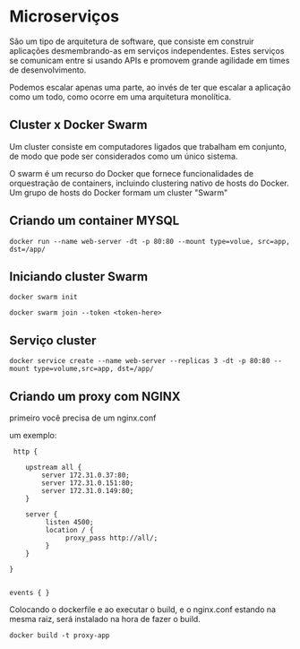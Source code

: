 # Microserviços

São um tipo de arquitetura de software, que consiste em construir aplicações desmembrando-as em serviços independentes. Estes serviços se comunicam entre si usando APIs e promovem grande agilidade em times de desenvolvimento. 

Podemos escalar apenas uma parte, ao invés de ter que escalar a aplicação como um todo, como ocorre em uma arquitetura monolítica.

## Cluster x Docker Swarm

Um cluster consiste em computadores ligados que trabalham em conjunto, de modo que pode ser considerados como um único sistema. 

O swarm é um recurso do Docker que fornece funcionalidades de orquestração de containers, incluindo clustering nativo de hosts do Docker. Um grupo de hosts do Docker formam um cluster "Swarm"

## Criando um container MYSQL

```shell
docker run --name web-server -dt -p 80:80 --mount type=volue, src=app, dst=/app/
```

## Iniciando cluster Swarm

```shell
docker swarm init
```

```shell
docker swarm join --token <token-here>
```

## Serviço cluster

```shell
docker service create --name web-server --replicas 3 -dt -p 80:80 --mount type=volume,src=app, dst=/app/ 
```

## Criando um proxy com NGINX

primeiro você precisa de um nginx.conf

um exemplo:

```shell
 http {
   
    upstream all {
        server 172.31.0.37:80;
        server 172.31.0.151:80;
        server 172.31.0.149:80;
    }

    server {
         listen 4500;
         location / {
              proxy_pass http://all/;
         }
    }

}


events { }
```

Colocando o dockerfile e ao executar o build, e o nginx.conf estando na mesma raiz, será instalado na hora de fazer o build.

```shell
docker build -t proxy-app
```

